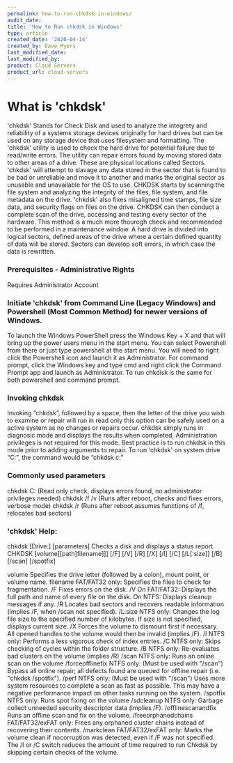 ```yaml
---
permalink: how-to-run-chkdsk-in-windows/
audit_date:
title: 'How to Run chkdsk in Windows'
type: article
created_date: '2020-04-14'
created_by: Dave Myers
last_modified_date:
last_modified_by:
product: Cloud Servers
product_url: cloud-servers
---
```


# What is 'chkdsk'

'chkdsk' Stands for Check Disk and used to analyze the integrety and reliability of a systems storage devices originally for hard drives but can be used on any storage device that uses filesystem and formatting. The 'chkdsk'  utility is used to check the hard drive for potential failure due to read/write errors. The utility can repair errors found by moving stored data to other areas of a drive. These are physical locations called Sectors. 'chkdsk' will attempt to slavage any data stored in the sector that is found to be bad or unreliable and move it to another and marks the original sector as unusable and unavailable for the OS to use. CHKDSK starts by scanning the file system and analyzing the integrity of the files, file system, and file metadata on the drive. 'chkdsk' also fixes misaligned time stamps, file size data, and security flags on files on the drive. CHKDSK can then conduct a complete scan of the drive, accessing and testing every sector of the hardware. This method is a much more thourogh check and recommended to be performed in a maintenance window. A hard drive is divided into logical sectors, defined areas of the drive where a certain defined quantity of data will be stored. Sectors can develop soft errors, in which case the data is rewritten.

### Prerequisites - Administrative Rights

Requires Administrator Account

### Initiate 'chkdsk' from Command Line (Legacy Windows) and Powershell (Most Common Method) for newer versions of Windows.

To launch the Windows PowerShell press the Windows Key + X and that will bring up the power users menu in the start menu. You can select Powershell from there or just type powershell at the start menu. You will need to right click the Powershell icon and launch it as Administrator. For command prompt, click the Windows key and type cmd and right click the Command Prompt app and launch as Administrator. To run chkdisk is the same for both powershell and command prompt. 

### Invoking chkdsk

Invoking  “chkdsk”, followed by a space, then the letter of the drive you wish to examine or repair will run in read only this option can be safely used on a active system as no changes or repairs occur. chkdsk simply runs in diagnosic mode and displays the results when completed, Administration privileges is not required for this mode. Best practice is to run chkdsk in this mode prior to adding arguments to repair. To run 'chkdsk' on system drive “C:”, the command would be “chkdsk c:” 

### Commonly used parameters

chkdsk C: (Read only check, displays errors found, no administrator privileges needed)
chkdsk /f /v (Runs after reboot, checks and fixes errors, verbose mode)
chkdsk /r (Runs after reboot assumes functions of /f, relocates bad sectors)

### 'chkdsk' Help:

chkdsk [Drive:] [parameters]
Checks a disk and displays a status report.
CHKDSK [volume[[path]filename]]] [/F] [/V] [/R] [/X] [/I] [/C] [/L[:size]] [/B] [/scan] [/spotfix]

  volume              Specifies the drive letter (followed by a colon),
                      mount point, or volume name.
  filename            FAT/FAT32 only: Specifies the files to check for
                      fragmentation.
  /F                  Fixes errors on the disk.
  /V                  On FAT/FAT32: Displays the full path and name of every
                      file on the disk.
                      On NTFS: Displays cleanup messages if any.
  /R                  Locates bad sectors and recovers readable information
                      (implies /F, when /scan not specified).
  /L:size             NTFS only:  Changes the log file size to the specified
                      number of kilobytes.  If size is not specified, displays
                      current size.
  /X                  Forces the volume to dismount first if necessary.
                      All opened handles to the volume would then be invalid
                      (implies /F).
  /I                  NTFS only: Performs a less vigorous check of index
                      entries.
  /C                  NTFS only: Skips checking of cycles within the folder
                      structure.
  /B                  NTFS only: Re-evaluates bad clusters on the volume
                      (implies /R)
  /scan               NTFS only: Runs an online scan on the volume
  /forceofflinefix    NTFS only: (Must be used with "/scan")
                      Bypass all online repair; all defects found
                      are queued for offline repair (i.e. "chkdsk /spotfix").
  /perf               NTFS only: (Must be used with "/scan")
                      Uses more system resources to complete a scan as fast as
                      possible. This may have a negative performance impact on
                      other tasks running on the system.
  /spotfix            NTFS only: Runs spot fixing on the volume
  /sdcleanup          NTFS only: Garbage collect unneeded security descriptor
                      data (implies /F).
  /offlinescanandfix  Runs an offline scan and fix on the volume.
  /freeorphanedchains FAT/FAT32/exFAT only: Frees any orphaned cluster chains
                      instead of recovering their contents.
  /markclean          FAT/FAT32/exFAT only: Marks the volume clean if nocorruption was detected, even if /F was not specified.
                      The /I or /C switch reduces the amount of time required to run Chkdsk by skipping certain checks of the volume.
